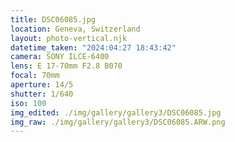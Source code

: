 ```yaml
---
title: DSC06085.jpg
location: Geneva, Switzerland
layout: photo-vertical.njk
datetime_taken: "2024:04:27 18:43:42"
camera: SONY ILCE-6400
lens: E 17-70mm F2.8 B070
focal: 70mm
aperture: 14/5
shutter: 1/640
iso: 100
img_edited: ./img/gallery/gallery3/DSC06085.jpg
img_raw: ./img/gallery/gallery3/DSC06085.ARW.png
---
```

